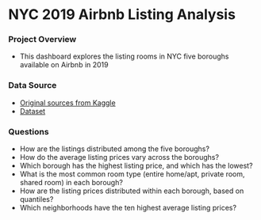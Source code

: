 # NYC 2019 Airbnb Listing Analysis 

### Project Overview
- This dashboard explores the listing rooms in NYC five boroughs available on Airbnb in 2019
  
### Data Source
- <a href="https://www.kaggle.com/datasets/dgomonov/new-york-city-airbnb-open-data"> Original sources from Kaggle </a>
- <a href="https://github.com/yuwenhuang-Wen/NYC-Airbnb-Dashboard-Visualization-Project/blob/main/AB_NYC_2019.csv"> Dataset </a>

### Questions
- How are the listings distributed among the five boroughs?
- How do the average listing prices vary across the boroughs?
- Which borough has the highest listing price, and which has the lowest?
- What is the most common room type (entire home/apt, private room, shared room) in each borough?
- How are the listing prices distributed within each borough, based on quantiles?
- Which neighborhoods have the ten highest average listing prices?

